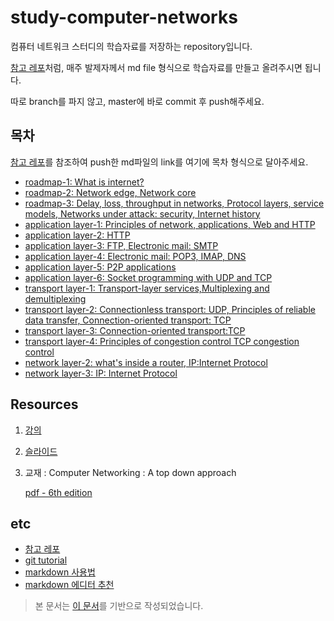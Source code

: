 # study-computer-networks

컴퓨터 네트워크 스터디의 학습자료를 저장하는 repository입니다.

[참고 레포](https://github.com/Yooii-Studios/Clean-Code)처럼, 매주 발제자께서 md file 형식으로 학습자료를 만들고 올려주시면 됩니다.

따로 branch를 파지 않고, master에 바로 commit 후 push해주세요. 

## 목차

[참고 레포](https://github.com/Yooii-Studios/Clean-Code)를 참조하여 push한 md파일의 link를 여기에 목차 형식으로 달아주세요.

- [roadmap-1: What is internet?](chapter1/roadmap-1.md)
- [roadmap-2: Network edge, Network core](chapter1/roadmap-2.md)
- [roadmap-3: Delay, loss, throughput in networks, Protocol layers, service models, Networks under attack: security, Internet history](chapter1/roadmap-3.md)
- [application layer-1: Principles of network, applications, Web and HTTP](chapter2/application-layer-1.md)
- [application layer-2: HTTP](chapter2/application-layer-2.md) 
- [application layer-3: FTP, Electronic mail: SMTP](chapter2/application-layer-3.md)
- [application layer-4: Electronic mail: POP3, IMAP, DNS](chapter2/application-layer-4.md)
- [application layer-5: P2P applications](chapter2/application-5.md)
- [application layer-6: Socket programming with UDP and TCP](chapter2/application-layer-6.md)
- [transport layer-1: Transport-layer services,Multiplexing and demultiplexing](chapter3/transport-layer-1.md)
- [transport layer-2: Connectionless transport: UDP, Principles of reliable data transfer, Connection-oriented transport: TCP](chapter3/transport-layer-2.md)
- [transport layer-3: Connection-oriented transport:TCP](chapter3/transport-layer-3.md)
- [transport layer-4: Principles of congestion control TCP congestion control](chapter3/transport-layer-4.md)
- [network layer-2: what's inside a router, IP:Internet Protocol](chapter4/network-2.md)
- [network layer-3: IP: Internet Protocol](chapter4/network-3.md)

## Resources

1. [강의](http://www.kocw.net/home/cview.do?mty=p&kemId=1046412)

2. [슬라이드](http://www-net.cs.umass.edu/kurose-ross-ppt-6e/)

3. 교재 : Computer Networking : A top down approach

   [pdf - 6th edition](<https://eclass.teicrete.gr/modules/document/file.php/TP326/%CE%98%CE%B5%CF%89%CF%81%CE%AF%CE%B1%20(Lectures)/Computer_Networking_A_Top-Down_Approach.pdf>)

## etc

- [참고 레포](https://github.com/Yooii-Studios/Clean-Code)
- [git tutorial](https://backlog.com/git-tutorial/kr/intro/intro1_1.html)
- [markdown 사용법](https://gist.github.com/ihoneymon/652be052a0727ad59601)
- [markdown 에디터 추천](https://futurecreator.github.io/2018/07/20/what-are-the-best-markdown-editor/)

> 본 문서는 [이 문서](https://github.com/Yeonduru/study-cs-network)를 기반으로 작성되었습니다.

